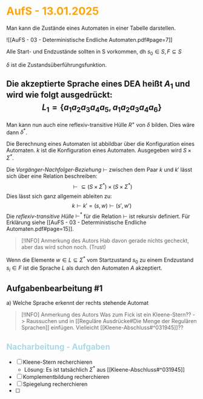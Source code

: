 # <font color = "orange">AufS - 13.01.2025</font>

Man kann die Zustände eines Automaten in einer Tabelle darstellen.

![[AuFS - 03 - Deterministische Endliche Automaten.pdf#page=7]]

Alle Start- und Endzustände sollten in S vorkommen, dh $s_0 \in S,F \subseteq S$

$\delta$ ist die Zustandsüberführungsfunktion. 

Die akzeptierte Sprache eines DEA heißt $A_1$ und wird wie folgt ausgedrückt:
$$
L_1=\{a_1a_2a_3a_4a_5,a_1a_2a_3a_4a_6\}
$$
---

Man kann nun auch eine reflexiv-transitive Hülle $R^+$ von $\delta$ bilden. Dies wäre dann $\delta^*$.

Die Berechnung eines Automaten ist abbildbar über die Konfiguration eines Automaten.
$k$ ist die Konfiguration eines Automaten. Ausgegeben wird $S\times\Sigma^*$.

Die *Vorgänger-Nachfolger-Beziehung* $\vdash$ zwischen dem Paar $k$ und $k'$ lässt sich über eine Relation beschreiben:
$$
\vdash\subseteq(S\times\Sigma^*)\times(S\times\Sigma^*)
$$
Dies lässt sich ganz allgemein ableiten zu: 
$$
k\vdash k' = (s,w)\vdash (s',w')
$$
Die *reflexiv-transitive Hülle* $\vdash^*$ für die Relation $\vdash$ ist rekursiv definiert. Für Erklärung siehe [[AuFS - 03 - Deterministische Endliche Automaten.pdf#page=15]]. 
>[!INFO] Anmerkung des Autors
>Hab davon gerade nichts gecheckt, aber das wird schon noch. (Trust)


Wenn die Elemente $w\in L \subseteq\Sigma^*$ vom Startzustand $s_0$ zu einem Endzustand $s_i\in F$ ist die Sprache $L$ als durch den Automaten $A$ akzeptiert.


## Aufgabenbearbeitung #1
a) Welche Sprache erkennt der rechts stehende Automat


>[!INFO] Anmerkung des Autors
>Was zum Fick ist ein Kleene-Stern?? 
>-> Raussuchen und in [[Reguläre Ausdrücke#Die Menge der Regulären Sprachen]] einfügen. Vielleicht [[Kleene-Abschluss#^031945]]??


## <font color = "lightblue">Nacharbeitung - Aufgaben</font>
- [ ] Kleene-Stern recherchieren
	- Lösung: Es ist tatsächlich $\Sigma^*$ aus [[Kleene-Abschluss#^031945]]
- [ ] Komplementbildung recherchieren
- [ ] Spiegelung recherchieren
- [ ] 